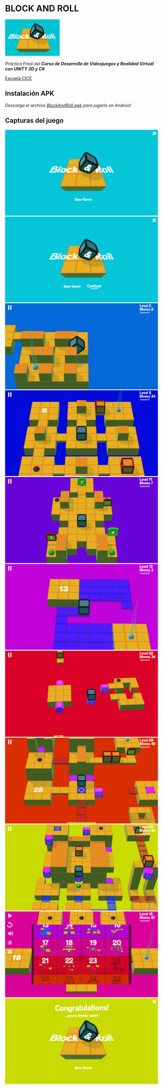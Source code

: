 # BLOCK AND ROLL
![Block And Roll](https://github.com/ivanoriola/BlockAndRoll/blob/26eb5d731f38fa4508f9364f9d413043a7893dd0/Images/Imagen%20promocional%20-%20180x120.fw.png)

_Práctica Final del **Curso de Desarrollo de Videojuegos y Realidad Virtual con UNITY 3D y C#**_

[Escuela CICE](https://www.cice.es/curso/videojuegos/programacion/)

## Instalación APK

_Descarga el archivo [BlockAndRoll.apk](https://github.com/ivanoriola/BlockAndRoll/blob/a64bff782dd68724456866c8b492d56a593c6c99/BlockAndRoll.apk) para jugarlo en Android_

## Capturas del juego
![Block And Roll](https://github.com/ivanoriola/BlockAndRoll/blob/1a54d82ea1ac300f9f01087ca018a7e89ed721ef/Images/capture00.png)
![Block And Roll](https://github.com/ivanoriola/BlockAndRoll/blob/1a54d82ea1ac300f9f01087ca018a7e89ed721ef/Images/capture01.png)
![Block And Roll](https://github.com/ivanoriola/BlockAndRoll/blob/1a54d82ea1ac300f9f01087ca018a7e89ed721ef/Images/capture02.png)
![Block And Roll](https://github.com/ivanoriola/BlockAndRoll/blob/1a54d82ea1ac300f9f01087ca018a7e89ed721ef/Images/capture03.png)
![Block And Roll](https://github.com/ivanoriola/BlockAndRoll/blob/1a54d82ea1ac300f9f01087ca018a7e89ed721ef/Images/capture04.png)
![Block And Roll](https://github.com/ivanoriola/BlockAndRoll/blob/1a54d82ea1ac300f9f01087ca018a7e89ed721ef/Images/capture05.png)
![Block And Roll](https://github.com/ivanoriola/BlockAndRoll/blob/1a54d82ea1ac300f9f01087ca018a7e89ed721ef/Images/capture06.png)
![Block And Roll](https://github.com/ivanoriola/BlockAndRoll/blob/1a54d82ea1ac300f9f01087ca018a7e89ed721ef/Images/capture07.png)
![Block And Roll](https://github.com/ivanoriola/BlockAndRoll/blob/1a54d82ea1ac300f9f01087ca018a7e89ed721ef/Images/capture08.png)
![Block And Roll](https://github.com/ivanoriola/BlockAndRoll/blob/1a54d82ea1ac300f9f01087ca018a7e89ed721ef/Images/capture09.png)
![Block And Roll](https://github.com/ivanoriola/BlockAndRoll/blob/1a54d82ea1ac300f9f01087ca018a7e89ed721ef/Images/capture10.png)
